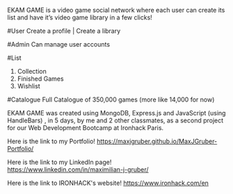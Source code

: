 EKAM GAME is a video game social network where each user can create its list and have it’s video game library in a few clicks!

#User
Create a profile | Create a library

#Admin
Can manage user accounts

#List
1. Collection 
2. Finished Games 
3. Wishlist 

#Catalogue
Full Catalogue of 350,000 games (more like  14,000 for now)

EKAM GAME was created using MongoDB, Express.js and JavaScript (using HandleBars) , in 5 days, by me and 2 other classmates, as a second project for our 
Web Development Bootcamp at Ironhack Paris.

Here is the link to my Portfolio!
https://maxjgruber.github.io/MaxJGruber-Portfolio/

Here is the link to my LinkedIn page!
https://www.linkedin.com/in/maximilian-j-gruber/

Here is the link to IRONHACK's website!
https://www.ironhack.com/en
